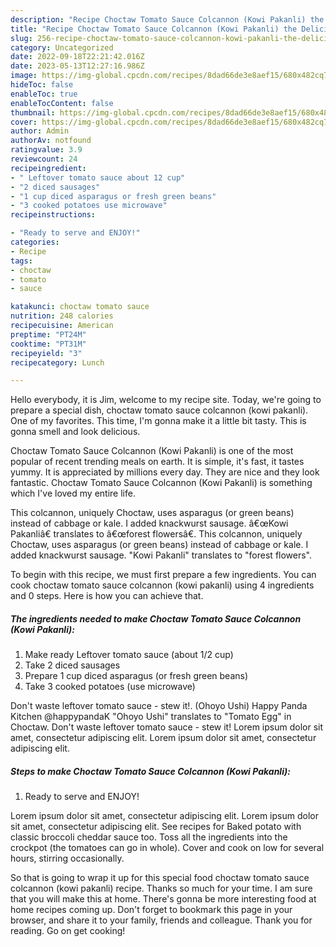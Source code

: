```yaml
---
description: "Recipe Choctaw Tomato Sauce Colcannon (Kowi Pakanli) the Delicious}"
title: "Recipe Choctaw Tomato Sauce Colcannon (Kowi Pakanli) the Delicious}"
slug: 256-recipe-choctaw-tomato-sauce-colcannon-kowi-pakanli-the-delicious
category: Uncategorized
date: 2022-09-18T22:21:42.016Z
date: 2023-05-13T12:27:16.986Z
image: https://img-global.cpcdn.com/recipes/8dad66de3e8aef15/680x482cq70/choctaw-tomato-sauce-colcannon-kowi-pakanli-recipe-main-photo.jpg
hideToc: false
enableToc: true
enableTocContent: false
thumbnail: https://img-global.cpcdn.com/recipes/8dad66de3e8aef15/680x482cq70/choctaw-tomato-sauce-colcannon-kowi-pakanli-recipe-main-photo.jpg
cover: https://img-global.cpcdn.com/recipes/8dad66de3e8aef15/680x482cq70/choctaw-tomato-sauce-colcannon-kowi-pakanli-recipe-main-photo.jpg
author: Admin
authorAv: notfound
ratingvalue: 3.9
reviewcount: 24
recipeingredient:
- " Leftover tomato sauce about 12 cup"
- "2 diced sausages"
- "1 cup diced asparagus or fresh green beans"
- "3 cooked potatoes use microwave"
recipeinstructions:

- "Ready to serve and ENJOY!"
categories:
- Recipe
tags:
- choctaw
- tomato
- sauce

katakunci: choctaw tomato sauce 
nutrition: 248 calories
recipecuisine: American
preptime: "PT24M"
cooktime: "PT31M"
recipeyield: "3"
recipecategory: Lunch

---
```



Hello everybody, it is Jim, welcome to my recipe site. Today, we're going to prepare a special dish, choctaw tomato sauce colcannon (kowi pakanli). One of my favorites. This time, I'm gonna make it a little bit tasty. This is gonna smell and look delicious.

Choctaw Tomato Sauce Colcannon (Kowi Pakanli) is one of the most popular of recent trending meals on earth. It is simple, it's fast, it tastes yummy. It is appreciated by millions every day. They are nice and they look fantastic. Choctaw Tomato Sauce Colcannon (Kowi Pakanli) is something which I've loved my entire life.

This colcannon, uniquely Choctaw, uses asparagus (or green beans) instead of cabbage or kale. I added knackwurst sausage. â€œKowi Pakanliâ€ translates to â€œforest flowersâ€. This colcannon, uniquely Choctaw, uses asparagus (or green beans) instead of cabbage or kale. I added knackwurst sausage. &#34;Kowi Pakanli&#34; translates to &#34;forest flowers&#34;.


To begin with this recipe, we must first prepare a few ingredients. You can cook choctaw tomato sauce colcannon (kowi pakanli) using 4 ingredients and 0 steps. Here is how you can achieve that.

<!--inarticleads1-->

##### The ingredients needed to make Choctaw Tomato Sauce Colcannon (Kowi Pakanli):

1. Make ready  Leftover tomato sauce (about 1/2 cup)
1. Take 2 diced sausages
1. Prepare 1 cup diced asparagus (or fresh green beans)
1. Take 3 cooked potatoes (use microwave)


Don&#39;t waste leftover tomato sauce - stew it!. (Ohoyo Ushi) Happy Panda Kitchen @happypandaK &#34;Ohoyo Ushi&#34; translates to &#34;Tomato Egg&#34; in Choctaw. Don&#39;t waste leftover tomato sauce - stew it! Lorem ipsum dolor sit amet, consectetur adipiscing elit. Lorem ipsum dolor sit amet, consectetur adipiscing elit. 

<!--inarticleads2-->

##### Steps to make Choctaw Tomato Sauce Colcannon (Kowi Pakanli):


1. Ready to serve and ENJOY!

Lorem ipsum dolor sit amet, consectetur adipiscing elit. Lorem ipsum dolor sit amet, consectetur adipiscing elit. See recipes for Baked potato with classic broccoli cheddar sauce too. Toss all the ingredients into the crockpot (the tomatoes can go in whole). Cover and cook on low for several hours, stirring occasionally. 

So that is going to wrap it up for this special food choctaw tomato sauce colcannon (kowi pakanli) recipe. Thanks so much for your time. I am sure that you will make this at home. There's gonna be more interesting food at home recipes coming up. Don't forget to bookmark this page in your browser, and share it to your family, friends and colleague. Thank you for reading. Go on get cooking!
